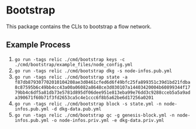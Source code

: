 # Bootstrap

This package contains the CLIs to bootstrap a flow network.

## Example Process

1. `go run -tags relic ./cmd/bootstrap keys -c ./cmd/bootstrap/example_files/node_config.yml`
1. `go run -tags relic ./cmd/bootstrap dkg -s node-infos.pub.yml`
1. `go run -tags relic ./cmd/bootstrap state -a f87db879307702010104208ae3d0461cfed6d6f49bfc25fa899351c39d1bd21fdba8c87595b6c49bb4cc43a00a06082a8648ce3d030107a14403420004b60899344f1779bb4c6df5a81db73e5781d895df06dee951e813eba99e76dd3c9288cceb5a5a9ada390671f60b71f3fd2653ca5c4e1ccc6f8b5a62be6d17256a0201`
1. `go run -tags relic ./cmd/bootstrap block -s state.yml -n node-infos.pub.yml -d dkg-data.pub.yml`
1. `go run -tags relic ./cmd/bootstrap qc -g genesis-block.yml -n node-infos.pub.yml -o node-infos.priv.yml -e dkg-data.priv.yml`
